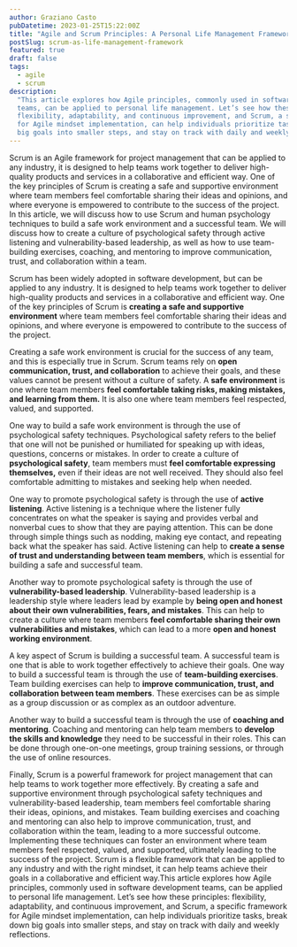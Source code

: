 ```yaml
---
author: Graziano Casto
pubDatetime: 2023-01-25T15:22:00Z
title: "Agile and Scrum Principles: A Personal Life Management Framework"
postSlug: scrum-as-life-management-framework
featured: true
draft: false
tags:
  - agile
  - scrum
description:
  "This article explores how Agile principles, commonly used in software development
  teams, can be applied to personal life management. Let’s see how these principles:
  flexibility, adaptability, and continuous improvement, and Scrum, a specific framework
  for Agile mindset implementation, can help individuals prioritize tasks, break down
  big goals into smaller steps, and stay on track with daily and weekly reflections."
---
```


Scrum is an Agile framework for project management that can be applied to any industry, it is designed to help teams work together to deliver high-quality products and services in a collaborative and efficient way. One of the key principles of Scrum is creating a safe and supportive environment where team members feel comfortable sharing their ideas and opinions, and where everyone is empowered to contribute to the success of the project. In this article, we will discuss how to use Scrum and human psychology techniques to build a safe work environment and a successful team. We will discuss how to create a culture of psychological safety through active listening and vulnerability-based leadership, as well as how to use team-building exercises, coaching, and mentoring to improve communication, trust, and collaboration within a team.

Scrum has been widely adopted in software development, but can be applied to any industry. It is designed to help teams work together to deliver high-quality products and services in a collaborative and efficient way. One of the key principles of Scrum is **creating a safe and supportive environment** where team members feel comfortable sharing their ideas and opinions, and where everyone is empowered to contribute to the success of the project.

Creating a safe work environment is crucial for the success of any team, and this is especially true in Scrum. Scrum teams rely on **open communication, trust, and collaboration** to achieve their goals, and these values cannot be present without a culture of safety. A **safe environment** is one where team members **feel comfortable taking risks, making mistakes, and learning from them.** It is also one where team members feel respected, valued, and supported.

One way to build a safe work environment is through the use of psychological safety techniques. Psychological safety refers to the belief that one will not be punished or humiliated for speaking up with ideas, questions, concerns or mistakes. In order to create a culture of **psychological safety**, team members must **feel comfortable expressing themselves,** even if their ideas are not well received. They should also feel comfortable admitting to mistakes and seeking help when needed.

One way to promote psychological safety is through the use of **active listening**. Active listening is a technique where the listener fully concentrates on what the speaker is saying and provides verbal and nonverbal cues to show that they are paying attention. This can be done through simple things such as nodding, making eye contact, and repeating back what the speaker has said. Active listening can help to **create a sense of trust and understanding between team members**, which is essential for building a safe and successful team.

Another way to promote psychological safety is through the use of **vulnerability-based leadership**. Vulnerability-based leadership is a leadership style where leaders lead by example by **being open and honest about their own vulnerabilities, fears, and mistakes**. This can help to create a culture where team members **feel comfortable sharing their own vulnerabilities and mistakes**, which can lead to a more **open and honest working environment**.

A key aspect of Scrum is building a successful team. A successful team is one that is able to work together effectively to achieve their goals. One way to build a successful team is through the use of **team-building exercises**. Team building exercises can help to **improve communication, trust, and collaboration between team members**. These exercises can be as simple as a group discussion or as complex as an outdoor adventure.

Another way to build a successful team is through the use of **coaching and mentoring**. Coaching and mentoring can help team members to **develop the skills and knowledge** they need to be successful in their roles. This can be done through one-on-one meetings, group training sessions, or through the use of online resources.

Finally, Scrum is a powerful framework for project management that can help teams to work together more effectively. By creating a safe and supportive environment through psychological safety techniques and vulnerability-based leadership, team members feel comfortable sharing their ideas, opinions, and mistakes. Team building exercises and coaching and mentoring can also help to improve communication, trust, and collaboration within the team, leading to a more successful outcome. Implementing these techniques can foster an environment where team members feel respected, valued, and supported, ultimately leading to the success of the project. Scrum is a flexible framework that can be applied to any industry and with the right mindset, it can help teams achieve their goals in a collaborative and efficient way.This article explores how Agile principles, commonly used in software development
teams, can be applied to personal life management. Let’s see how these principles:
flexibility, adaptability, and continuous improvement, and Scrum, a specific framework
for Agile mindset implementation, can help individuals prioritize tasks, break down
big goals into smaller steps, and stay on track with daily and weekly reflections.
